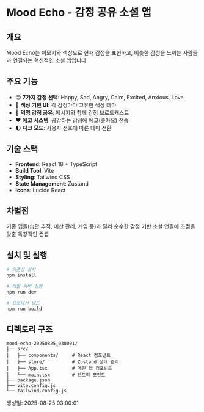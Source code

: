 # Mood Echo - 감정 공유 소셜 앱

## 개요
Mood Echo는 이모지와 색상으로 현재 감정을 표현하고, 비슷한 감정을 느끼는 사람들과 연결되는 혁신적인 소셜 앱입니다.

## 주요 기능
- 😊 **7가지 감정 선택**: Happy, Sad, Angry, Calm, Excited, Anxious, Love
- 🌈 **색상 기반 UI**: 각 감정마다 고유한 색상 테마
- 💬 **익명 감정 공유**: 메시지와 함께 감정 브로드캐스트
- ❤️ **에코 시스템**: 공감하는 감정에 에코(좋아요) 전송
- 🌓 **다크 모드**: 사용자 선호에 따른 테마 전환

## 기술 스택
- **Frontend**: React 18 + TypeScript
- **Build Tool**: Vite
- **Styling**: Tailwind CSS
- **State Management**: Zustand
- **Icons**: Lucide React

## 차별점
기존 앱들(습관 추적, 예산 관리, 게임 등)과 달리 순수한 감정 기반 소셜 연결에 초점을 맞춘 독창적인 컨셉

## 설치 및 실행
```bash
# 의존성 설치
npm install

# 개발 서버 실행
npm run dev

# 프로덕션 빌드
npm run build
```

## 디렉토리 구조
```
mood-echo-20250825_030001/
├── src/
│   ├── components/     # React 컴포넌트
│   ├── store/          # Zustand 상태 관리
│   ├── App.tsx         # 메인 앱 컴포넌트
│   └── main.tsx        # 엔트리 포인트
├── package.json
├── vite.config.js
└── tailwind.config.js
```

생성일: 2025-08-25 03:00:01
